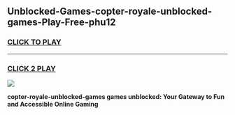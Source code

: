 
## Unblocked-Games-copter-royale-unblocked-games-Play-Free-phu12
<h3>
<a href="https://premium76.site?title=copter-royale-unblocked-games&ref=10A">CLICK TO PLAY</a></h3>
<hr>

<h3>
<a href="https://premium76.site?title=copter-royale-unblocked-games&ref=10A">CLICK 2 PLAY</a>
  
</h3>

<a href="https://premium76.site?title=copter-royale-unblocked-games&ref=10A"><img src="https://clearcache.store/games.png"></a>


**copter-royale-unblocked-games games unblocked: Your Gateway to Fun and Accessible Online Gaming**
